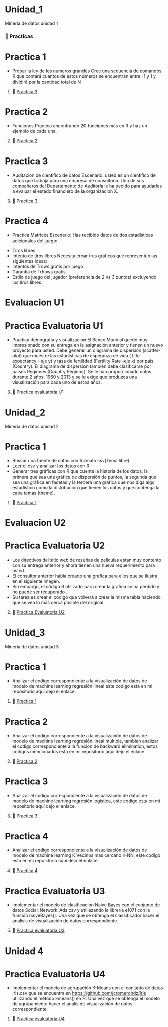 # Unidad_1
Mineria de datos unidad 1

### :open_file_folder: Practicas

# Practica 1
- Probar la ley de los numeros grandes
Cree una secuencia de comandos R que contará cuántos de estos 
números se encuentran entre -1 y 1 y dividirá por la cantidad total de N
1. :page_facing_up: [Practica 3](./Practica%20documentadas%20pdf/../Practica%20documentadas%20pdf/practica%201.md) 

# Practica 2
- Funciones
Practica encontrando 20 funciones más en R y haz un ejemplo de cada una.
2. :page_facing_up: [Practica 2](./Practica%20documentadas%20pdf/../Practica%20documentadas%20pdf/practica%202.md) 

# Practica 3
- Auditacion de cientifico de datos
Escenario: usted es un científico de datos que trabaja para una empresa de consultoría.
Uno de sus compañeros del Departamento de Auditoría le ha pedido
para ayudarles a evaluar el estado financiero de la organización X.
3. :page_facing_up: [Practica 3](./Practica%20documentadas%20pdf/../Practica%20documentadas%20pdf/practica%203.md) 

# Practica 4
- Practica Matrices
Escenario: Has recibido datos de dos estadísticas adicionales del juego:
* Tiros libres
* Intento de tiros libres
Necesita crear tres gráficos que representen las siguientes ideas:
* Intentos de Trows gratis por juego
* Garantía de Trhows gratis
* Estilo de juego del jugador (preferencia de 2 vs 3 puntos) excluyendo los tiros libres

# Evaluacion U1
# Practica Evaluatoria U1
- Practica demografia y visualizacion
El Banco Mundial quedó muy impresionado con su entrega en la asignación anterior y tienen un nuevo proyecto para usted.
Debe generar un diagrama de dispersión (scatter-plot) que muestre las estadísticas de esperanza de vida ( Life expectancy - eje y) y tasa de fertilidad (Fertility Rate -eje x) por país (Country).
El diagrama de dispersión también debe clasificarse por países Regiones (Country Regions).
Se le han proporcionado datos durante 2 años: 1960 y 2013 y se le exige que
produzca una visualización para cada uno de estos años.
3. :page_facing_up: [Practica evaluatoria U1](./Practica%20documentadas%20pdf/../Practica%20documentadas%20pdf/practica%20evaluatoria%20U1.md) 

# Unidad_2
Mineria de datos unidad 2
# Practica 1
- Buscar una fuente de datos con formato csv(Tema libre)
- Leer el csv y analizar los datos con R 
- Generar tres gráficas con R que cuente la historia de los datos, la primera que sea una gráfica de dispersión de puntos, 
la segunda que sea una gráfica en facetas y la tercera una gráfica que nos diga algo estadístico como la distribución que tienen los datos y que contenga la capa temas (theme).
1. :page_facing_up: [Practica 1](./Unidad%202/U2P1/../../Unidad%202/U2P1/Practica%201.md) 

# Evaluacion U2
# Practica Evaluatoria U2
- Los directivos del sitio web de reseñas de películas estan muy contento con su
entrega anterior y ahora tienen una nueva requerimiento para usted.
- El consultor anterior había creado una grafica para ellos que se ilustra en el siguiente
imagen.
- Sin embargo, el código R utilizado para crear la grafica se ha perdido y no puede
ser recuperado .
- Su tarea es crear el código que volverá a crear la misma tabla haciendo que se vea lo
más cerca posible del original.
2. :page_facing_up: [Practica Evaluatoria U2](./Unidad%202/Practica%20Evaluatoria%20U2/../../Unidad%202/Practica%20Evaluatoria%20U2/Practica%20Evaluatoria%20U2.md) 

# Unidad_3
Mineria de datos unidad 3

# Practica 1
- Analizar el codigo correspondiente a la visualización de datos de modelo de machine learning regresión lineal este codigo esta en mi repositorio aquí dejo el enlace.
1. :page_facing_up: [Practica 1](./Unidad%203/Practica%201/../../Unidad%203/Practica%201/Practica%201.md)

# Practica 2
- Analizar el codigo correspondiente a la visualización de datos de modelo de machine learning regresión lineal multiple, tambien analizar el codigo correspondiente a la funcion de backward elimination, estos codigos mencionados esta en mi repositorio aquí dejo el enlace.
2. :page_facing_up: [Practica 2](./Unidad%203/Practica%202/../../Unidad%203/Practica%202/Practica%202.md)

# Practica 3
- Analizar el codigo correspondiente a la visualización de datos de modelo de machine learning regresión logística, este codigo esta en mi repositorio aquí dejo el enlace.
3. :page_facing_up: [Practica 3](./Unidad%203/Practica%203/../../Unidad%203/Practica%203/Practica%203.md)

# Practica 4
- Analizar el codigo correspondiente a la visualización de datos de modelo de machine learning K Vecinos mas cercano K-NN, este codigo esta en mi repositorio aquí dejo el enlace.
4. :page_facing_up: [Practica 4](./Unidad%203/Practica%204/../../Unidad%203/Practica%204/Practica%204.md)

# Practica Evaluatoria U3
- Implementar el modelo de clasificación Naive Bayes con el conjunto de datos Social_Network_Ads.csv y utiliazando la librería e1071 con la función naiveBayes(). Una vez que se obtenga el classificador hacer el analisis de visualización de datos correspondiente.
5. :page_facing_up: [Practica evaluatoria U3](./Unidad%203/Practica%20Evaluatoria%20U3/../../Unidad%203/Practica%20Evaluatoria%20U3/Practica%20Evaluatoria%20U3.md)

# Unidad 4
# Practica Evaluatoria U4
- Implementar el modelo de agrupación K-Means con el conjunto de datos Iris.csv que
se encuentra en https://github.com/jcromerohdz/iris utilizando el método
kmeans() en R. Una vez que se obtenga el modelo de agrupamiento hacer el analis
de visualización de datos correspondiente.
1. :page_facing_up: [Practica evaluatoria U4](./Unidad%204/Practica%20evaluatoria%20U4/../../Unidad%204/Practica%20evaluatoria%20U4/Practica%20evaluatoria%20U4.md)